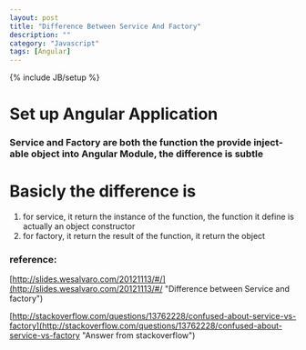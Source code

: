 ```yaml
---
layout: post
title: "Difference Between Service And Factory"
description: ""
category: "Javascript"
tags: [Angular]
---
```

{% include JB/setup %}

# Set up Angular Application

### Service and Factory are both the function the provide inject-able object into Angular Module, the difference is subtle 

# Basicly the difference is 
1. for service, it return the instance of the function, the function it define is actually an object constructor
2. for factory, it return the result of the function, it return the object


### reference:
[http://slides.wesalvaro.com/20121113/#/](http://slides.wesalvaro.com/20121113/#/ "Difference between Service and factory")

[http://stackoverflow.com/questions/13762228/confused-about-service-vs-factory](http://stackoverflow.com/questions/13762228/confused-about-service-vs-factory "Answer from stackoverflow")